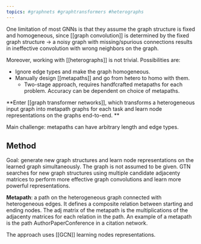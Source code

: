 ```yaml
---
topics: #graphnets #graphtransformers #heterographs
---
```


One limitation of most GNNs is that they assume the graph structure is fixed and homogeneous, since [[graph convolution]] is determined by the fixed graph structure -> a noisy graph with missing/spurious connections results in ineffective convolution with wrong neighbors on the graph.


Moreover, working with [[heterographs]] is not trivial.
Possibilities are:

* Ignore edge types and make the graph homogeneous.
* Manually design [[metapaths]] and go from hetero to homo with them.
	* Two-stage approach, requires handfcrafted metapaths for each problem. Accuracy can be dependent on choice of metapaths.

**Enter [[graph transformer networks]], which transforms a heterogeneous input graph into metapath graphs for each task and learn node representations on the graphs end-to-end.
**

Main challenge: metapaths can have arbitrary length and edge types.

## Method

Goal: generate new graph structures and learn node representations on the learned graph simultaneously.
The graph is not assumed to be given. GTN searches for new graph structures using multiple candidate adjacenty matrices to perform more effective graph convolutions and learn more powerful representations.


**Metapath**: a path on the heterogeneous graph connected with heterogeneous edges. It defines a composite relation between starting and ending nodes. The adj matrix of the metapath is the multiplications of the adjacenty matrices for each relation in the path.
An example of a metapath is the path AuthorPaperConference in a citation network.

The approach uses [[GCN]] learning nodes representations.
